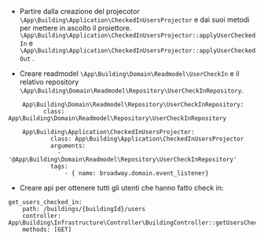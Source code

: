 - Partire dalla creazione del projecotor ```\App\Building\Application\CheckedInUsersProjector``` e dai suoi metodi per 
mettere in ascolto il proiettore. ``\App\Building\Application\CheckedInUsersProjector::applyUserCheckedIn`` e 
``\App\Building\Application\CheckedInUsersProjector::applyUserCheckedOut`` .

- Creare readmodel ```\App\Building\Domain\Readmodel\UserCheckIn``` e il relativo repository ``\App\Building\Domain\Readmodel\Repository\UserCheckInRepository``.

```
    App\Building\Domain\Readmodel\Repository\UserCheckInRepository:
          class: App\Building\Domain\Readmodel\Repository\UserCheckInRepository

    App\Building\Application\CheckedInUsersProjector:
            class: App\Building\Application\CheckedInUsersProjector
            arguments:
              - '@App\Building\Domain\Readmodel\Repository\UserCheckInRepository'
            tags:
                - { name: broadway.domain.event_listener}
```

- Creare api per ottenere tutti gli utenti che hanno fatto check in:

```
get_users_checked_in:
    path: /buildings/{buildingId}/users
    controller: App\Building\Infrastructure\Controller\BuildingController::getUsersCheckedIn
    methods: [GET]

```
